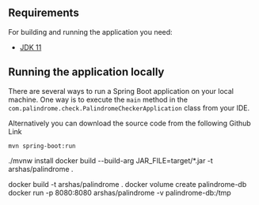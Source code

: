 ## Requirements

For building and running the application you need:

- [JDK 11](https://www.oracle.com/uk/java/technologies/javase/jdk11-archive-downloads.html)

## Running the application locally

There are several ways to run a Spring Boot application on your local machine. One way is to execute the `main` method in the `com.palindrome.check.PalindromeCheckerApplication` class from your IDE.

Alternatively you can download the source code from the following Github Link


```shell
mvn spring-boot:run
```

./mvnw install
docker build --build-arg JAR_FILE=target/*.jar -t arshas/palindrome .

docker build -t arshas/palindrome .
docker volume create palindrome-db
docker run -p 8080:8080 arshas/palindrome -v palindrome-db:/tmp